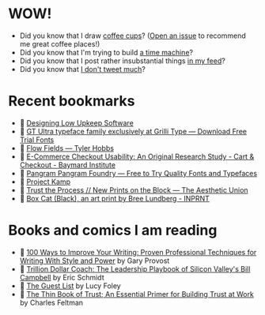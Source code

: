 # WOW!

- Did you know that I draw [coffee cups](https://papercups.mamuso.net/)? ([Open an issue](https://github.com/mamuso/papercups/issues) to recommend me great coffee places!)
- Did you know that I'm trying to build [a time machine](https://github.com/mamuso/fluxcapacitor)?
- Did you know that I post rather insubstantial things [in my feed](https://feed.mamuso.net/)?
- Did you know that [I don't tweet much](https://twitter.com/mamuso)?

# Recent bookmarks

- 👀 [Designing Low Upkeep Software](https://www.jefftk.com/p/designing-low-upkeep-software)
- 👀 [GT Ultra typeface family exclusively at Grilli Type — Download Free Trial Fonts](https://gt-ultra.com/)
- 👀 [Flow Fields — Tyler Hobbs](https://tylerxhobbs.com/essays/2020/flow-fields)
- 👀 [E-Commerce Checkout Usability: An Original Research Study - Cart & Checkout - Baymard Institute](https://baymard.com/research/checkout-usability)
- 👀 [Pangram Pangram Foundry — Free to Try Quality Fonts and Typefaces](https://pangrampangram.com/)
- 👀 [Project Kamp](https://projectkamp.com/)
- 👀 [Trust the Process // New Prints on the Block — The Aesthetic Union](https://theaestheticunion.com/shop/new-prints-on-the-block-community-prints-series-zjg7j-z7243-arl8m-e6edg-tct9t-c4lpf-3hgt6-t43et-z3329-99zwj-a2fsj)
- 👀 [Box Cat (Black), an art print by Bree Lundberg - INPRNT](https://www.inprnt.com/gallery/breelundberg/box-cat-black/)


# Books and comics I am reading

- 📘 [100 Ways to Improve Your Writing: Proven Professional Techniques for Writing With Style and Power](https://www.goodreads.com/book/show/43229424) by Gary Provost
- 📘 [Trillion Dollar Coach: The Leadership Playbook of Silicon Valley's Bill Campbell](https://www.goodreads.com/book/show/42764751) by Eric Schmidt
- 📘 [The Guest List](https://www.goodreads.com/book/show/52656911) by Lucy Foley
- 📘 [The Thin Book of Trust; An Essential Primer for Building Trust at Work](https://www.goodreads.com/book/show/8245275) by Charles Feltman

